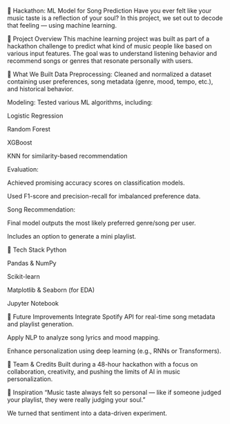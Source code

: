 🎵 Hackathon: ML Model for Song Prediction
Have you ever felt like your music taste is a reflection of your soul? In this project, we set out to decode that feeling — using machine learning.

🧠 Project Overview
This machine learning project was built as part of a hackathon challenge to predict what kind of music people like based on various input features. The goal was to understand listening behavior and recommend songs or genres that resonate personally with users.

🚀 What We Built
Data Preprocessing: Cleaned and normalized a dataset containing user preferences, song metadata (genre, mood, tempo, etc.), and historical behavior.

Modeling: Tested various ML algorithms, including:

Logistic Regression

Random Forest

XGBoost

KNN for similarity-based recommendation

Evaluation:

Achieved promising accuracy scores on classification models.

Used F1-score and precision-recall for imbalanced preference data.

Song Recommendation:

Final model outputs the most likely preferred genre/song per user.

Includes an option to generate a mini playlist.

🧰 Tech Stack
Python

Pandas & NumPy

Scikit-learn

Matplotlib & Seaborn (for EDA)

Jupyter Notebook

📌 Future Improvements
Integrate Spotify API for real-time song metadata and playlist generation.

Apply NLP to analyze song lyrics and mood mapping.

Enhance personalization using deep learning (e.g., RNNs or Transformers).

🤝 Team & Credits
Built during a 48-hour hackathon with a focus on collaboration, creativity, and pushing the limits of AI in music personalization.

💬 Inspiration
“Music taste always felt so personal — like if someone judged your playlist, they were really judging your soul.”

We turned that sentiment into a data-driven experiment.
